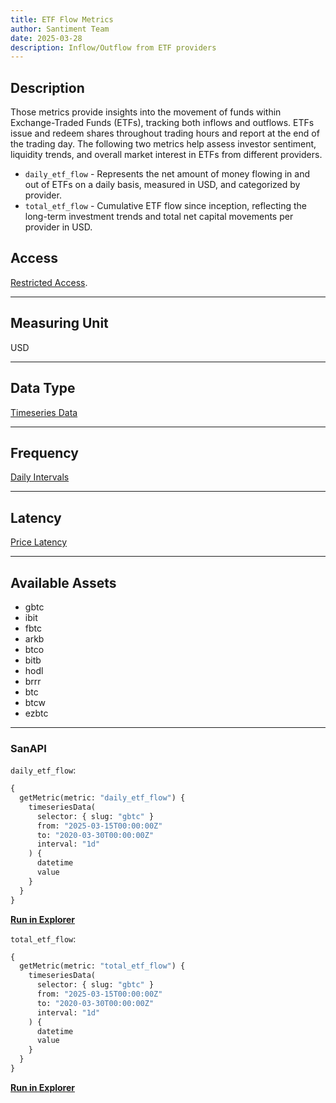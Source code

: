 ```yaml
---
title: ETF Flow Metrics
author: Santiment Team
date: 2025-03-28
description: Inflow/Outflow from ETF providers
---
```


## Description

Those metrics provide insights into the movement of funds within Exchange-Traded Funds (ETFs), tracking both inflows and outflows. ETFs issue and redeem shares throughout trading hours and report at the end of the trading day.
The following two metrics help assess investor sentiment, liquidity trends, and overall market interest in ETFs from different providers.

- `daily_etf_flow` - Represents the net amount of money flowing in and out of ETFs on a daily basis, measured in USD, and categorized by provider.
- `total_etf_flow` - Cumulative ETF flow since inception, reflecting the long-term investment trends and total net capital movements per provider in USD.



## Access

[Restricted Access](/metrics/details/access#restricted-access).

---

## Measuring Unit

USD

---

## Data Type

[Timeseries Data](/metrics/details/data-type#timeseries-data)

---

## Frequency

[Daily Intervals](/metrics/details/frequency#daily-frequency)

---

## Latency

[Price Latency](/metrics/details/latency#daily-metrics-latency)

---

## Available Assets

- gbtc 
- ibit 
- fbtc 
- arkb 
- btco 
- bitb 
- hodl 
- brrr 
- btc  
- btcw 
- ezbtc

---

### SanAPI

`daily_etf_flow`:

```graphql
{
  getMetric(metric: "daily_etf_flow") {
    timeseriesData(
      selector: { slug: "gbtc" }
      from: "2025-03-15T00:00:00Z"
      to: "2020-03-30T00:00:00Z"
      interval: "1d"
    ) {
      datetime
      value
    }
  }
}
```

[**Run in Explorer**](<https://api.santiment.net/graphiql?query=%7B%0A%20%20getMetric(metric%3A%20%22daily_etf_flow%22)%20%7B%0A%20%20%20%20timeseriesData(%0A%20%20%20%20%20%20selector%3A%20%7B%20slug%3A%20%22gbtc%22%20%7D%0A%20%20%20%20%20%20from%3A%20%222025-03-15T00%3A00%3A00Z%22%0A%20%20%20%20%20%20to%3A%20%222020-03-30T00%3A00%3A00Z%22%0A%20%20%20%20%20%20interval%3A%20%221d%22%0A%20%20%20%20)%20%7B%0A%20%20%20%20%20%20datetime%0A%20%20%20%20%20%20value%0A%20%20%20%20%7D%0A%20%20%7D%0A%7D>)

`total_etf_flow`:

```graphql
{
  getMetric(metric: "total_etf_flow") {
    timeseriesData(
      selector: { slug: "gbtc" }
      from: "2025-03-15T00:00:00Z"
      to: "2020-03-30T00:00:00Z"
      interval: "1d"
    ) {
      datetime
      value
    }
  }
}
```

[**Run in Explorer**](<https://api.santiment.net/graphiql?query=%7B%0A%20%20getMetric(metric%3A%20%22total_etf_flow%22)%20%7B%0A%20%20%20%20timeseriesData(%0A%20%20%20%20%20%20selector%3A%20%7B%20slug%3A%20%22gbtc%22%20%7D%0A%20%20%20%20%20%20from%3A%20%222025-03-15T00%3A00%3A00Z%22%0A%20%20%20%20%20%20to%3A%20%222020-03-30T00%3A00%3A00Z%22%0A%20%20%20%20%20%20interval%3A%20%221d%22%0A%20%20%20%20)%20%7B%0A%20%20%20%20%20%20datetime%0A%20%20%20%20%20%20value%0A%20%20%20%20%7D%0A%20%20%7D%0A%7D>)
